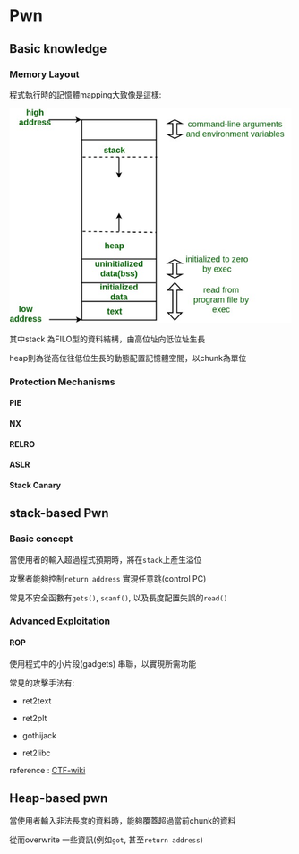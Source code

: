# Pwn

## Basic knowledge

### Memory Layout

程式執行時的記憶體mapping大致像是這樣:

![avatar](https://github.com/wh00am1/notes/blob/master/memoryLayoutC.jpg)

其中stack 為FILO型的資料結構，由高位址向低位址生長

heap則為從高位往低位生長的動態配置記憶體空間，以chunk為單位

### Protection Mechanisms

#### PIE
#### NX
#### RELRO
#### ASLR
#### Stack Canary

## stack-based Pwn 

### Basic concept

當使用者的輸入超過程式預期時，將在`stack`上產生溢位

攻擊者能夠控制`return address` 實現任意跳(control PC)

常見不安全函數有`gets()`, `scanf()`, 以及長度配置失誤的`read()`

### Advanced Exploitation

#### ROP

使用程式中的小片段(gadgets) 串聯，以實現所需功能

常見的攻擊手法有:

* ret2text

* ret2plt

* gothijack

* ret2libc

reference : [CTF-wiki](https://ctf-wiki.github.io/ctf-wiki/pwn/linux/stackoverflow/basic-rop-zh/)

## Heap-based pwn

當使用者輸入非法長度的資料時，能夠覆蓋超過當前chunk的資料

從而overwrite 一些資訊(例如`got`, 甚至`return address`)
